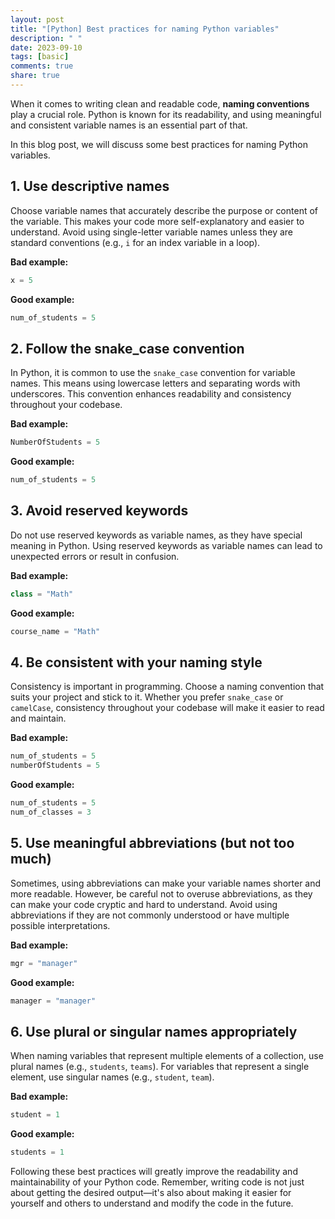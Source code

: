 ```yaml
---
layout: post
title: "[Python] Best practices for naming Python variables"
description: " "
date: 2023-09-10
tags: [basic]
comments: true
share: true
---
```


When it comes to writing clean and readable code, **naming conventions** play a crucial role. Python is known for its readability, and using meaningful and consistent variable names is an essential part of that.

In this blog post, we will discuss some best practices for naming Python variables.

## 1. Use descriptive names

Choose variable names that accurately describe the purpose or content of the variable. This makes your code more self-explanatory and easier to understand. Avoid using single-letter variable names unless they are standard conventions (e.g., `i` for an index variable in a loop).

**Bad example:**
```python
x = 5
```

**Good example:**
```python
num_of_students = 5
```

## 2. Follow the snake_case convention

In Python, it is common to use the `snake_case` convention for variable names. This means using lowercase letters and separating words with underscores. This convention enhances readability and consistency throughout your codebase.

**Bad example:**
```python
NumberOfStudents = 5
```

**Good example:**
```python
num_of_students = 5
```

## 3. Avoid reserved keywords

Do not use reserved keywords as variable names, as they have special meaning in Python. Using reserved keywords as variable names can lead to unexpected errors or result in confusion.

**Bad example:**
```python
class = "Math"
```

**Good example:**
```python
course_name = "Math"
```

## 4. Be consistent with your naming style

Consistency is important in programming. Choose a naming convention that suits your project and stick to it. Whether you prefer `snake_case` or `camelCase`, consistency throughout your codebase will make it easier to read and maintain.

**Bad example:**
```python
num_of_students = 5
numberOfStudents = 5
```

**Good example:**
```python
num_of_students = 5
num_of_classes = 3
```
## 5. Use meaningful abbreviations (but not too much)

Sometimes, using abbreviations can make your variable names shorter and more readable. However, be careful not to overuse abbreviations, as they can make your code cryptic and hard to understand. Avoid using abbreviations if they are not commonly understood or have multiple possible interpretations.

**Bad example:**
```python
mgr = "manager"
```

**Good example:**
```python
manager = "manager"
```

## 6. Use plural or singular names appropriately

When naming variables that represent multiple elements of a collection, use plural names (e.g., `students`, `teams`). For variables that represent a single element, use singular names (e.g., `student`, `team`).

**Bad example:**
```python
student = 1
```

**Good example:**
```python
students = 1
```

Following these best practices will greatly improve the readability and maintainability of your Python code. Remember, writing code is not just about getting the desired output—it's also about making it easier for yourself and others to understand and modify the code in the future.